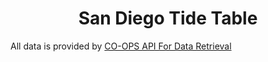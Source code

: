 <h1 align="center">
  San Diego Tide Table
</h1>

All data is provided by <a href="https://tidesandcurrents.noaa.gov/api/" target="_blank">CO-OPS API For Data Retrieval</a>
